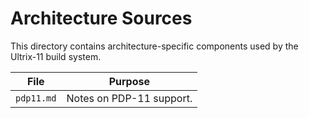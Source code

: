 # Architecture Sources

This directory contains architecture-specific components used by the Ultrix-11 build system.

| File | Purpose |
|------|---------|
| `pdp11.md` | Notes on PDP-11 support. |
